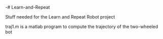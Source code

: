 -# Learn-and-Repeat

Stuff needed for the Learn and Repeat Robot project

traj1.m is a matlab program to compute the trajectory of the two-wheeled bot
